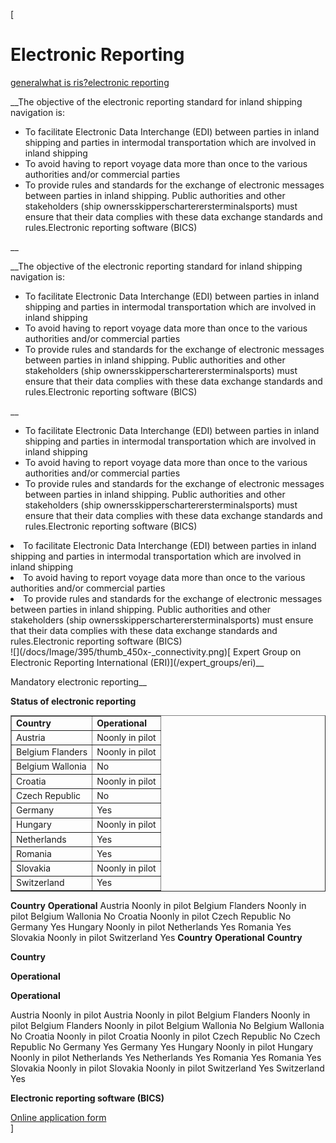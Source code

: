 [

# Electronic Reporting

<a href="/general" style="text-transform:lowercase;">General</a><a href="/general/what_is_ris_" style="text-transform:lowercase;">What is RIS?</a><a href="/general/what_is_ris_/electronic_reporting" style="text-transform:lowercase;">Electronic Reporting</a>  
  


__The objective of the electronic reporting standard for inland shipping navigation is:


*   To facilitate Electronic Data Interchange (EDI) between parties in inland shipping and parties in intermodal transportation which are involved in inland shipping
*   To avoid having to report voyage data more than once to the various authorities and/or commercial parties
*   To provide rules and standards for the exchange of electronic messages between parties in inland shipping. Public authorities and other stakeholders (ship ownersskipperscharterersterminalsports) must ensure that their data complies with these data exchange standards and rules.Electronic reporting software (BICS)&nbsp;

__

__The objective of the electronic reporting standard for inland shipping navigation is:


*   To facilitate Electronic Data Interchange (EDI) between parties in inland shipping and parties in intermodal transportation which are involved in inland shipping
*   To avoid having to report voyage data more than once to the various authorities and/or commercial parties
*   To provide rules and standards for the exchange of electronic messages between parties in inland shipping. Public authorities and other stakeholders (ship ownersskipperscharterersterminalsports) must ensure that their data complies with these data exchange standards and rules.Electronic reporting software (BICS)&nbsp;

__

*   To facilitate Electronic Data Interchange (EDI) between parties in inland shipping and parties in intermodal transportation which are involved in inland shipping
*   To avoid having to report voyage data more than once to the various authorities and/or commercial parties
*   To provide rules and standards for the exchange of electronic messages between parties in inland shipping. Public authorities and other stakeholders (ship ownersskipperscharterersterminalsports) must ensure that their data complies with these data exchange standards and rules.Electronic reporting software (BICS)&nbsp;

<li>To facilitate Electronic Data Interchange (EDI) between parties in inland shipping and parties in intermodal transportation which are involved in inland shipping</li><li>To avoid having to report voyage data more than once to the various authorities and/or commercial parties</li><li>To provide rules and standards for the exchange of electronic messages between parties in inland shipping. Public authorities and other stakeholders (ship ownersskipperscharterersterminalsports) must ensure that their data complies with these data exchange standards and rules.Electronic reporting software (BICS)&nbsp;</li>![](/docs/Image/395/thumb_450x-_connectivity.png)[&nbsp;Expert Group on Electronic Reporting International (ERI)](/expert_groups/eri)__  
  

Mandatory electronic reporting__  
  
  
  
  
__Status of electronic reporting__  


<table border="1" cellpadding="1" cellspacing="1" width="100%">
<tbody>
<tr>
<td><strong>Country</strong></td>
<td><strong>Operational</strong></td>
</tr>
<tr>
<td>Austria</td>
<td>Noonly in pilot</td>
</tr>
<tr>
<td>Belgium Flanders</td>
<td>Noonly in pilot</td>
</tr>
<tr>
<td>Belgium Wallonia</td>
<td>No</td>
</tr>
<tr>
<td>Croatia</td>
<td>Noonly in pilot</td>
</tr>
<tr>
<td>Czech Republic</td>
<td>No</td>
</tr>
<tr>
<td>Germany</td>
<td>Yes</td>
</tr>
<tr>
<td>Hungary</td>
<td>Noonly in pilot</td>
</tr>
<tr>
<td>Netherlands</td>
<td>Yes</td>
</tr>
<tr>
<td>Romania</td>
<td>Yes</td>
</tr>
<tr>
<td>Slovakia</td>
<td>Noonly in pilot</td>
</tr>
<tr>
<td>Switzerland</td>
<td>Yes</td>
</tr>
</tbody>
</table>



<tbody>
<tr>
<td><strong>Country</strong></td>
<td><strong>Operational</strong></td>
</tr>
<tr>
<td>Austria</td>
<td>Noonly in pilot</td>
</tr>
<tr>
<td>Belgium Flanders</td>
<td>Noonly in pilot</td>
</tr>
<tr>
<td>Belgium Wallonia</td>
<td>No</td>
</tr>
<tr>
<td>Croatia</td>
<td>Noonly in pilot</td>
</tr>
<tr>
<td>Czech Republic</td>
<td>No</td>
</tr>
<tr>
<td>Germany</td>
<td>Yes</td>
</tr>
<tr>
<td>Hungary</td>
<td>Noonly in pilot</td>
</tr>
<tr>
<td>Netherlands</td>
<td>Yes</td>
</tr>
<tr>
<td>Romania</td>
<td>Yes</td>
</tr>
<tr>
<td>Slovakia</td>
<td>Noonly in pilot</td>
</tr>
<tr>
<td>Switzerland</td>
<td>Yes</td>
</tr>
</tbody>



<tr>
<td><strong>Country</strong></td>
<td><strong>Operational</strong></td>
</tr>



<td><strong>Country</strong></td>

__Country__

<td><strong>Operational</strong></td>

__Operational__

<tr>
<td>Austria</td>
<td>Noonly in pilot</td>
</tr>



<td>Austria</td>



<td>Noonly in pilot</td>



<tr>
<td>Belgium Flanders</td>
<td>Noonly in pilot</td>
</tr>



<td>Belgium Flanders</td>



<td>Noonly in pilot</td>



<tr>
<td>Belgium Wallonia</td>
<td>No</td>
</tr>



<td>Belgium Wallonia</td>



<td>No</td>



<tr>
<td>Croatia</td>
<td>Noonly in pilot</td>
</tr>



<td>Croatia</td>



<td>Noonly in pilot</td>



<tr>
<td>Czech Republic</td>
<td>No</td>
</tr>



<td>Czech Republic</td>



<td>No</td>



<tr>
<td>Germany</td>
<td>Yes</td>
</tr>



<td>Germany</td>



<td>Yes</td>



<tr>
<td>Hungary</td>
<td>Noonly in pilot</td>
</tr>



<td>Hungary</td>



<td>Noonly in pilot</td>



<tr>
<td>Netherlands</td>
<td>Yes</td>
</tr>



<td>Netherlands</td>



<td>Yes</td>



<tr>
<td>Romania</td>
<td>Yes</td>
</tr>



<td>Romania</td>



<td>Yes</td>



<tr>
<td>Slovakia</td>
<td>Noonly in pilot</td>
</tr>



<td>Slovakia</td>



<td>Noonly in pilot</td>



<tr>
<td>Switzerland</td>
<td>Yes</td>
</tr>



<td>Switzerland</td>



<td>Yes</td>

  
  
__Electronic reporting software (BICS)__  
  
  
  
  
  
[Online application form](http://www.bics.nl/?q=en/node/154)  
]